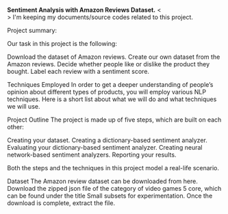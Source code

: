 **Sentiment Analysis with Amazon Reviews Dataset.** <<br>>
I'm keeping my documents/source codes related to this project.

Project summary:


Our task in this project is the following:

Download the dataset of Amazon reviews.
Create our own dataset from the Amazon reviews.
Decide whether people like or dislike the product they bought. Label each review with a sentiment score.

Techniques Employed
In order to get a deeper understanding of people’s opinion about different types of products, you will employ various NLP techniques. Here is a short list about what we will do and what techniques we will use.



Project Outline
The project is made up of five steps, which are built on each other:

Creating your dataset.
Creating a dictionary-based sentiment analyzer.
Evaluating your dictionary-based sentiment analyzer.
Creating neural network-based sentiment analyzers.
Reporting your results.

Both the steps and the techniques in this project model a real-life scenario.

Dataset
The Amazon review dataset can be downloaded from here. Download the zipped json file of the category of video games 5 core, which can be found under the title Small subsets for experimentation. Once the download is complete, extract the file.
